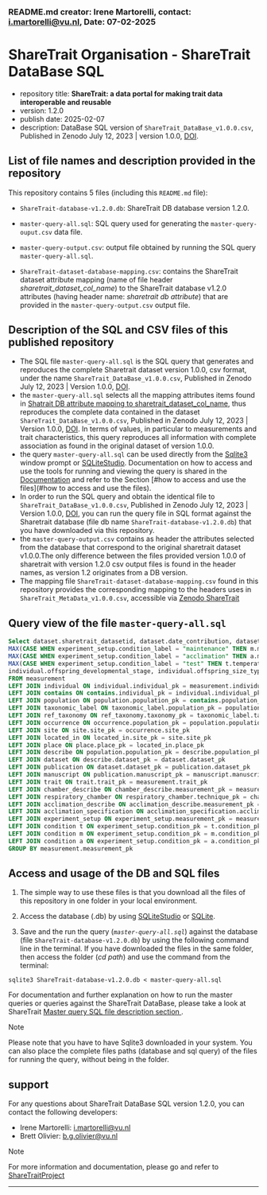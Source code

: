 <!---
This README.md was generated for the Zenodo publication version 1.2.0 DOI: https://doi.org/10.5281/zenodo.14826294
--->
### README.md creator: Irene Martorelli, contact: i.martorelli@vu.nl, Date: 07-02-2025

# ShareTrait Organisation - ShareTrait DataBase SQL 

- repository title: **ShareTrait: a data portal for making trait data interoperable and reusable**
- version: 1.2.0
- publish date: 2025-02-07
- description: DataBase SQL version of `ShareTrait_DataBase_v1.0.0.csv`, Published in Zenodo July 12, 2023 | version 1.0.0, [DOI](https://doi.org/10.5281/zenodo.8138904).

## List of file names and description provided in the repository

This repository contains 5 files (including this `README.md` file):

- `ShareTrait-database-v1.2.0.db`: ShareTrait DB database version 1.2.0.
  
- `master-query-all.sql`: SQL query used for generating the `master-query-ouput.csv` data file.

- `master-query-output.csv`: output file obtained by running the SQL query `master-query-all.sql`.
  
- `ShareTrait-dataset-database-mapping.csv`: contains the ShareTrait dataset attribute mapping (name of file header *sharetrait_dataset_col_name*) to the ShareTrait database v1.2.0 attributes (having header name: *sharetrait db attribute*) that are provided in the `master-query-output.csv` output file.  

## Description of the SQL and CSV files of this published repository

- The SQL file `master-query-all.sql` is the SQL query that generates and reproduces the complete Sharetrait dataset version 1.0.0, csv format, under the name `ShareTrait_DataBase_v1.0.0.csv`, Published in Zenodo July 12, 2023 | Version 1.0.0, [DOI](https://doi.org/10.5281/zenodo.8138904).
- the `master-query-all.sql` selects all the mapping attributes items found in [Shatrait DB attribute mapping to sharetrait_dataset_col_name](https://github.com/ShareTraitProject/ShareTraitDatabase/blob/main/sharatrait-database-v1/db-documentation/ShareTrait-dataset-database-mapping.csv), thus reproduces the complete data contained in the dataset `ShareTrait_DataBase_v1.0.0.csv`, Published in Zenodo July 12, 2023 | Version 1.0.0, [DOI](https://doi.org/10.5281/zenodo.8138904). In terms of values, in particular to measurements and trait characteristics, this query reproduces all information with complete association as found in the original dataset of version 1.0.0.
- the query `master-query-all.sql` can be used directly from the [Sqlite3]() window prompt or [SQLiteStudio](). Documentation on how to access and use the tools for running and viewing the query is shared in the [Documentation]() and refer to the Section [#how to access and use the files](#how to access and use the files).
- In order to run the SQL query and obtain the identical file to `ShareTrait_DataBase_v1.0.0.csv`, Published in Zenodo July 12, 2023 | Version 1.0.0, [DOI](https://doi.org/10.5281/zenodo.8138904), you can run the query file in SQL format against the Sharetrait database (file db name `ShareTrait-database-v1.2.0.db`) that you have downloaded via this repository.
- the `master-query-output.csv` contains as header the attributes selected from the database that correspond to the original sharetrait dataset v1.0.0.The only difference between the files provided version 1.0.0 of sharetrait with version 1.2.0 csv output files is found in the header names, as version 1.2 originates from a DB version.
- The mapping file `ShareTrait-dataset-database-mapping.csv` found in this repository provides the corresponding mapping to the headers uses in `ShareTrait_MetaData_v1.0.0.csv`, accessible via [Zenodo ShareTrait]()


## Query view of the file `master-query-all.sql`


```sql
Select dataset.sharetrait_datasetid, dataset.date_contribution, dataset.reference_type, dataset.doi_dataset, manuscript.doi_manuscript, dataset.comments_reference, population.species_reported, ref_taxonomy.phylum_name, ref_taxonomy.class_name, ref_taxonomy.order_name, ref_taxonomy.family_name, ref_taxonomy.genus_name, ref_taxonomy.species_name, ref_taxonomy.taxonomy_db_name, ref_taxonomy.rank_level, ref_taxonomy.comment_taxonomy, site.site_realm_general, site.site_realm_specific, site.elevation_value, site.depth_value, occurrence.origin, located_in.location_description, place.location_name, located_in.latitude, located_in.longitude, occurrence.year_collection_initial, occurrence.year_collection_final, occurrence.observation_date_initial, occurrence.observation_date_final, occurrence.comment_location, measurement.experiment_location, 
MAX(CASE WHEN experiment_setup.condition_label = "maintenance" THEN m.method_check END) AS "maintained", MAX(CASE WHEN experiment_setup.condition_label = "maintenance" THEN m.duration END) AS "condition-maintenance.duration", MAX(CASE WHEN experiment_setup.condition_label = "maintenance" THEN m.duration_generations END) AS "condition-maintenance.duration_generations", MAX(CASE WHEN experiment_setup.condition_label = "maintenance" THEN m.temperature END) AS "condition-maintenance.temperature", MAX(CASE WHEN experiment_setup.condition_label = "maintenance" THEN m.photoperiod END) AS "condition-maintenance.photoperiod", MAX(CASE WHEN experiment_setup.condition_label = "maintenance" THEN m.humidity END) AS "condition-maintenance.humidity", MAX(CASE WHEN experiment_setup.condition_label = "maintenance" THEN m.oxygen END) AS "condition-maintenancen.oxygen", MAX(CASE WHEN experiment_setup.condition_label = "maintenance" THEN m.carbon_dioxide END) AS "condition-maintenance.carbon_dioxide", trait.sharetrait_type, MAX(CASE WHEN experiment_setup.condition_label = "maintenance" THEN m.salinity END) AS "condition-maintenance.salinity", MAX(CASE WHEN experiment_setup.condition_label = "maintenance" THEN m.ph END) AS "condition-maintenance.ph", MAX(CASE WHEN experiment_setup.condition_label = "maintenance" THEN m.oxygen_units END) AS "condition-maintenance.oxygen_units", MAX(CASE WHEN experiment_setup.condition_label = "maintenance" THEN m.carbon_dioxide_units END) AS "condition-maintenance.carbon_dioxide_units", MAX(CASE WHEN experiment_setup.condition_label = "maintenance" THEN m.food_type END) AS "condition-maintenance.food_type", 
MAX(CASE WHEN experiment_setup.condition_label = "acclimation" THEN a.method_check END) AS "acclimated", MAX(CASE WHEN experiment_setup.condition_label = "acclimation" THEN a.duration END) AS "condition-acclimation.duration", MAX(CASE WHEN experiment_setup.condition_label = "acclimation" THEN a.temperature END) AS "condition-acclimation.temperature", MAX(CASE WHEN experiment_setup.condition_label = "acclimation" THEN a.salinity END) AS "condition-acclimation.salinity", MAX(CASE WHEN experiment_setup.condition_label = "acclimation" THEN a.ph END) AS "condition-acclimation.ph", MAX(CASE WHEN experiment_setup.condition_label = "acclimation" THEN a.oxygen END) AS "condition-acclimation.oxygen", MAX(CASE WHEN experiment_setup.condition_label = "acclimation" THEN a.carbon_dioxide END) AS "condition-acclimation.carbon_dioxide", MAX(CASE WHEN experiment_setup.condition_label = "acclimation" THEN a.photoperiod END) AS "condition-acclimation.photoperiod", MAX(CASE WHEN experiment_setup.condition_label = "acclimation" THEN a.humidity END) AS "condition-acclimation.humidity", MAX(CASE WHEN experiment_setup.condition_label = "acclimation" THEN a.oxygen_units END) AS "condition-acclimation.oxygen_units", MAX(CASE WHEN experiment_setup.condition_label = "acclimation" THEN a.carbon_dioxide_units END) AS "condition-acclimation.carbon_dioxide_units", MAX(CASE WHEN experiment_setup.condition_label = "acclimation" THEN a.food_type END) AS "condition-acclimation.food_type", 
MAX(CASE WHEN experiment_setup.condition_label = "test" THEN t.temperature END) AS "condition-test.temperature", MAX(CASE WHEN experiment_setup.condition_label = "test" THEN t.oxygen END) AS "condition-test.oxygen", MAX(CASE WHEN experiment_setup.condition_label = "test" THEN t.carbon_dioxide END) AS "condition-test.carbon_dioxide", MAX(CASE WHEN experiment_setup.condition_label = "test" THEN t.oxygen_units END) AS "condition-test.oxygen_units", MAX(CASE WHEN experiment_setup.condition_label = "test" THEN t.carbon_dioxide_units END) AS "condition-test.carbon_dioxide_units", MAX(CASE WHEN experiment_setup.condition_label = "test" THEN t.photoperiod END) AS "condition-test.photoperiod", MAX(CASE WHEN experiment_setup.condition_label = "test" THEN t.humidity END) AS "condition-test.humidity", measurement.comments_experimental_conditions, MAX(CASE WHEN experiment_setup.condition_label = "test" THEN t.food_type END) AS "condition-test.food_type", MAX(CASE WHEN experiment_setup.condition_label = "test" THEN t.salinity END) AS "condition-test.salinity", MAX(CASE WHEN experiment_setup.condition_label = "test" THEN t.ph END) AS "condition-test.ph", individual.strategy_of_protection, individual.sex, trait.life_stage_general_initial, trait.life_stage_general_final, measurement.lifestage_specific_initial, measurement.lifestage_specific_final, measurement.life_stage_general, measurement.life_stage_specific, measurement.size_type, measurement.size_units, measurement.size_value_initial, measurement.size_value_final, measurement.size_value, individual.parent_size_type, individual.parent_size_units,individual.parental_size_value, individual.parent_age, individual.parent_age_units, individual.mating_method, individual.method_type, measurement.fecundity_temporal_unit, measurement.reproductive_stage,
individual.offspring_developmental_stage, individual.offspring_size_type, individual.offspring_size_units,individual.offspring_size_value, respiratory_chamber.metabolic_rate_type, acclimation_specification.acclimation_chamber, acclimation_specification.fasting_time, respiratory_chamber.sensor_type,respiratory_chamber.respiration_volume, respiratory_chamber.delay_time, respiratory_chamber.respiratory_chamber_material, respiratory_chamber.incubation_time, respiratory_chamber.respirometry_type, respiratory_chamber.breathing_mode, measurement.trait_value, measurement.trait_unit, measurement.comment_trait, measurement.trait_error_estimate, measurement.trait_error_type, measurement.sample_size, measurement.trait_converted, measurement.fresh_mass
FROM measurement
LEFT JOIN individual ON individual.individual_pk = measurement.individual_pk
LEFT JOIN contains ON contains.individual_pk = individual.individual_pk
LEFT JOIN population ON population.population_pk = contains.population_pk
LEFT JOIN taxonomic_label ON taxonomic_label.population_pk = population.population_pk
LEFT JOIN ref_taxonomy ON ref_taxonomy.taxonomy_pk = taxonomic_label.taxonomy_pk
LEFT JOIN occurrence ON occurrence.population_pk = population.population_pk
LEFT JOIN site ON site.site_pk = occurrence.site_pk
LEFT JOIN located_in ON located_in.site_pk = site.site_pk
LEFT JOIN place ON place.place_pk = located_in.place_pk
LEFT JOIN describe ON population.population_pk = describe.population_pk
LEFT JOIN dataset ON describe.dataset_pk = dataset.dataset_pk
LEFT JOIN publication ON dataset.dataset_pk = publication.dataset_pk
LEFT JOIN manuscript ON publication.manuscript_pk = manuscript.manuscript_pk
LEFT JOIN trait ON trait.trait_pk = measurement.trait_pk
LEFT JOIN chamber_describe ON chamber_describe.measurement_pk = measurement.measurement_pk
LEFT JOIN respiratory_chamber ON respiratory_chamber.technique_pk = chamber_describe.technique_pk
LEFT JOIN acclimation_describe ON acclimation_describe.measurement_pk = measurement.measurement_pk
LEFT JOIN acclimation_specification ON acclimation_specification.acclimation_pk = acclimation_describe.acclimation_pk
LEFT JOIN experiment_setup ON experiment_setup.measurement_pk = measurement.measurement_pk
LEFT JOIN condition t ON experiment_setup.condition_pk = t.condition_pk AND t.method_check = "test"
LEFT JOIN condition m ON experiment_setup.condition_pk = m.condition_pk AND m.method_check = "maintenance"
LEFT JOIN condition a ON experiment_setup.condition_pk = a.condition_pk AND a.method_check = "acclimation"
GROUP BY measurement.measurement_pk
```



## Access and usage of the DB and SQL files

1. The simple way to use these files is that you download all the files of this repository in one folder in your local environment.
  
2. Access the database (.db) by using [SQLiteStudio](https://sqlitestudio.pl) or [SQLite](https://www.sqlite.org).

3. Save and the run the query (*`master-query-all.sql`*) against the database (file `ShareTrait-database-v1.2.0.db`) by using the following command line in the terminal. If you have downloaded the files in the same folder, then access the folder (*cd path*) and use the command from the terminal:
  
```
sqlite3 ShareTrait-database-v1.2.0.db < master-query-all.sql
```

For documentation and further explanation on how to run the master queries or queries against the ShareTrait DataBase, please take a look at ShareTrait [Master query SQL file description section
](https://github.com/ShareTraitProject/ShareTraitDatabase/blob/main/sharatrait-database-v1/db-queries/master-query.md).

> [!NOTE] 
Please note that you have to have Sqlite3 downloaded in your system. 
You can also place the complete files paths (database and sql query) of the files for running the query, without being in the folder. 


## support

For any questions about ShareTrait DataBase SQL version 1.2.0, you can contact the following developers:

- Irene Martorelli: i.martorelli@vu.nl
- Brett Olivier: b.g.olivier@vu.nl

> [!NOTE] 
For more information and documentation, please go and refer to [ShareTraitProject](https://github.com/ShareTraitProject) 

---






